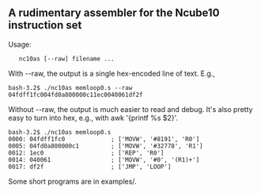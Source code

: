 ## A rudimentary assembler for the Ncube10 instruction set

Usage:

```
   nc10as [--raw] filename ...
```

With --raw, the output is a single hex-encoded line of text.  E.g.,

```
bash-3.2$ ./nc10as memloop0.s --raw
04fdff1fc004fd0a800000c11ec0040061df2f
```

Without --raw, the output is much easier to read and debug.  It's also pretty
easy to turn into hex, e.g., with awk '{printf %s $2}'.

```
bash-3.2$ ./nc10as memloop0.s
0000: 04fdff1fc0             ; ['MOVW', '#8191', 'R0']
0005: 04fd0a800000c1         ; ['MOVW', '#32778', 'R1']
0012: 1ec0                   ; ['REP', 'R0']
0014: 040061                 ; ['MOVW', '#0', '(R1)+']
0017: df2f                   ; ['JMP', 'LOOP']
```

Some short programs are in examples/.
